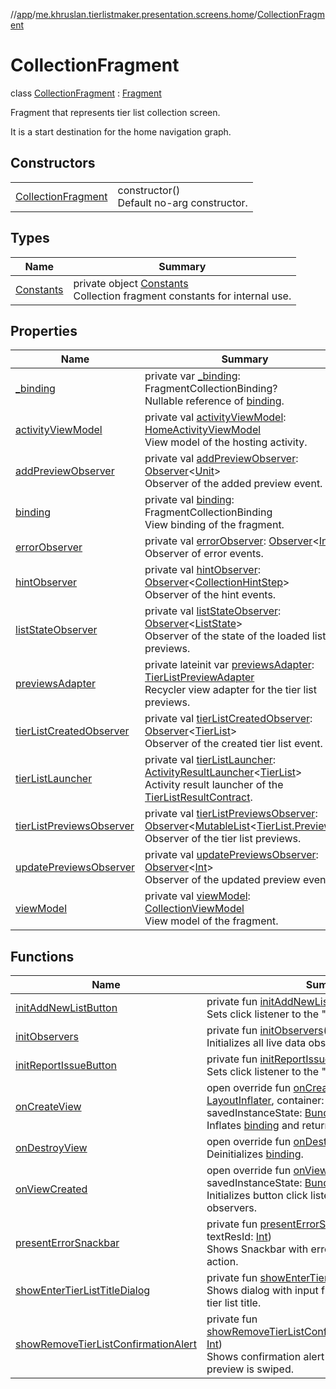 //[app](../../../index.md)/[me.khruslan.tierlistmaker.presentation.screens.home](../index.md)/[CollectionFragment](index.md)

# CollectionFragment

class [CollectionFragment](index.md) : [Fragment](https://developer.android.com/reference/kotlin/androidx/fragment/app/Fragment.html)

Fragment that represents tier list collection screen.

It is a start destination for the home navigation graph.

## Constructors

| | |
|---|---|
| [CollectionFragment](-collection-fragment.md) | constructor()<br>Default no-arg constructor. |

## Types

| Name | Summary |
|---|---|
| [Constants](-constants/index.md) | private object [Constants](-constants/index.md)<br>Collection fragment constants for internal use. |

## Properties

| Name | Summary |
|---|---|
| [_binding](_binding.md) | private var [_binding](_binding.md): FragmentCollectionBinding?<br>Nullable reference of [binding](binding.md). |
| [activityViewModel](activity-view-model.md) | private val [activityViewModel](activity-view-model.md): [HomeActivityViewModel](../../me.khruslan.tierlistmaker.presentation.viewmodels/-home-activity-view-model/index.md)<br>View model of the hosting activity. |
| [addPreviewObserver](add-preview-observer.md) | private val [addPreviewObserver](add-preview-observer.md): [Observer](https://developer.android.com/reference/kotlin/androidx/lifecycle/Observer.html)&lt;[Unit](https://kotlinlang.org/api/latest/jvm/stdlib/kotlin/-unit/index.html)&gt;<br>Observer of the added preview event. |
| [binding](binding.md) | private val [binding](binding.md): FragmentCollectionBinding<br>View binding of the fragment. |
| [errorObserver](error-observer.md) | private val [errorObserver](error-observer.md): [Observer](https://developer.android.com/reference/kotlin/androidx/lifecycle/Observer.html)&lt;[Int](https://kotlinlang.org/api/latest/jvm/stdlib/kotlin/-int/index.html)&gt;<br>Observer of error events. |
| [hintObserver](hint-observer.md) | private val [hintObserver](hint-observer.md): [Observer](https://developer.android.com/reference/kotlin/androidx/lifecycle/Observer.html)&lt;[CollectionHintStep](../../me.khruslan.tierlistmaker.presentation.utils.hints.collection/-collection-hint-step/index.md)&gt;<br>Observer of the hint events. |
| [listStateObserver](list-state-observer.md) | private val [listStateObserver](list-state-observer.md): [Observer](https://developer.android.com/reference/kotlin/androidx/lifecycle/Observer.html)&lt;[ListState](../../me.khruslan.tierlistmaker.presentation.models/-list-state/index.md)&gt;<br>Observer of the state of the loaded list of previews. |
| [previewsAdapter](previews-adapter.md) | private lateinit var [previewsAdapter](previews-adapter.md): [TierListPreviewAdapter](../../me.khruslan.tierlistmaker.presentation.adapters/-tier-list-preview-adapter/index.md)<br>Recycler view adapter for the tier list previews. |
| [tierListCreatedObserver](tier-list-created-observer.md) | private val [tierListCreatedObserver](tier-list-created-observer.md): [Observer](https://developer.android.com/reference/kotlin/androidx/lifecycle/Observer.html)&lt;[TierList](../../me.khruslan.tierlistmaker.data.models.tierlist/-tier-list/index.md)&gt;<br>Observer of the created tier list event. |
| [tierListLauncher](tier-list-launcher.md) | private val [tierListLauncher](tier-list-launcher.md): [ActivityResultLauncher](https://developer.android.com/reference/kotlin/androidx/activity/result/ActivityResultLauncher.html)&lt;[TierList](../../me.khruslan.tierlistmaker.data.models.tierlist/-tier-list/index.md)&gt;<br>Activity result launcher of the [TierListResultContract](../../me.khruslan.tierlistmaker.presentation.utils.navigation/-tier-list-result-contract/index.md). |
| [tierListPreviewsObserver](tier-list-previews-observer.md) | private val [tierListPreviewsObserver](tier-list-previews-observer.md): [Observer](https://developer.android.com/reference/kotlin/androidx/lifecycle/Observer.html)&lt;[MutableList](https://kotlinlang.org/api/latest/jvm/stdlib/kotlin.collections/-mutable-list/index.html)&lt;[TierList.Preview](../../me.khruslan.tierlistmaker.data.models.tierlist/-tier-list/-preview/index.md)&gt;&gt;<br>Observer of the tier list previews. |
| [updatePreviewsObserver](update-previews-observer.md) | private val [updatePreviewsObserver](update-previews-observer.md): [Observer](https://developer.android.com/reference/kotlin/androidx/lifecycle/Observer.html)&lt;[Int](https://kotlinlang.org/api/latest/jvm/stdlib/kotlin/-int/index.html)&gt;<br>Observer of the updated preview event. |
| [viewModel](view-model.md) | private val [viewModel](view-model.md): [CollectionViewModel](../../me.khruslan.tierlistmaker.presentation.viewmodels/-collection-view-model/index.md)<br>View model of the fragment. |

## Functions

| Name | Summary |
|---|---|
| [initAddNewListButton](init-add-new-list-button.md) | private fun [initAddNewListButton](init-add-new-list-button.md)()<br>Sets click listener to the &quot;Add new list&quot; button. |
| [initObservers](init-observers.md) | private fun [initObservers](init-observers.md)()<br>Initializes all live data observers. |
| [initReportIssueButton](init-report-issue-button.md) | private fun [initReportIssueButton](init-report-issue-button.md)()<br>Sets click listener to the &quot;Report the issue&quot; button. |
| [onCreateView](on-create-view.md) | open override fun [onCreateView](on-create-view.md)(inflater: [LayoutInflater](https://developer.android.com/reference/kotlin/android/view/LayoutInflater.html), container: [ViewGroup](https://developer.android.com/reference/kotlin/android/view/ViewGroup.html)?, savedInstanceState: [Bundle](https://developer.android.com/reference/kotlin/android/os/Bundle.html)?): [View](https://developer.android.com/reference/kotlin/android/view/View.html)<br>Inflates [binding](binding.md) and returns its root. |
| [onDestroyView](on-destroy-view.md) | open override fun [onDestroyView](on-destroy-view.md)()<br>Deinitializes [binding](binding.md). |
| [onViewCreated](on-view-created.md) | open override fun [onViewCreated](on-view-created.md)(view: [View](https://developer.android.com/reference/kotlin/android/view/View.html), savedInstanceState: [Bundle](https://developer.android.com/reference/kotlin/android/os/Bundle.html)?)<br>Initializes button click listeners and live data observers. |
| [presentErrorSnackbar](present-error-snackbar.md) | private fun [presentErrorSnackbar](present-error-snackbar.md)(@[StringRes ](https://developer.android.com/reference/kotlin/androidx/annotation/StringRes.html)textResId: [Int](https://kotlinlang.org/api/latest/jvm/stdlib/kotlin/-int/index.html))<br>Shows Snackbar with error message and &quot;Refresh&quot; action. |
| [showEnterTierListTitleDialog](show-enter-tier-list-title-dialog.md) | private fun [showEnterTierListTitleDialog](show-enter-tier-list-title-dialog.md)()<br>Shows dialog with input field that asks user to enter tier list title. |
| [showRemoveTierListConfirmationAlert](show-remove-tier-list-confirmation-alert.md) | private fun [showRemoveTierListConfirmationAlert](show-remove-tier-list-confirmation-alert.md)(tierListIndex: [Int](https://kotlinlang.org/api/latest/jvm/stdlib/kotlin/-int/index.html))<br>Shows confirmation alert for removing tier list when preview is swiped. |
